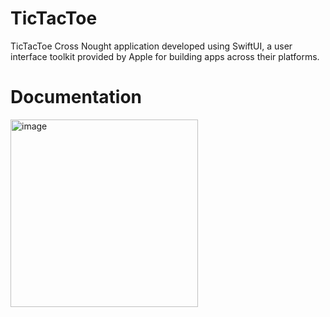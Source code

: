 # TicTacToe
TicTacToe Cross Nought application developed using SwiftUI, a user interface toolkit provided by Apple for building apps across their platforms. 

# Documentation
<img width="300" alt="image" src="https://github.com/archmans/TicTacToe/assets/90298168/e0a5af75-15b8-4d0b-954b-652273c7f819">

